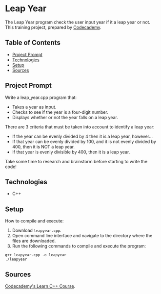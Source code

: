 # Leap Year
The Leap Year program check the user input year if it a leap year or not. This training project, prepared by [Codecademy](https://www.codecademy.com/learn/learn-c-plus-plus).

## Table of Contents

- [Project Prompt](#project-prompt)
- [Technologies](#technologies)
- [Setup](#setup)
- [Sources](#sources)

## Project Prompt
Write a leap_year.cpp program that:

- Takes a year as input.
- Checks to see if the year is a four-digit number.
- Displays whether or not the year falls on a leap year.

There are 3 criteria that must be taken into account to identify a leap year:

- If the year can be evenly divided by 4 then it is a leap year, however…
- If that year can be evenly divided by 100, and it is not evenly divided by 400, then it is NOT a leap year.
- If that year is evenly divisible by 400, then it is a leap year.

Take some time to research and brainstorm before starting to write the code!
## Technologies

- C++

## Setup

How to compile and execute:

1. Download `leapyear.cpp`.
2. Open command line interface and navigate to the directory where the files are downloaded.
3. Run the following commands to compile and execute the program:

```git
g++ leapyear.cpp -o leapyear
./leapyear
```

## Sources
[Codecademy's Learn C++ Course](https://www.codecademy.com/learn/learn-c-plus-plus
).
